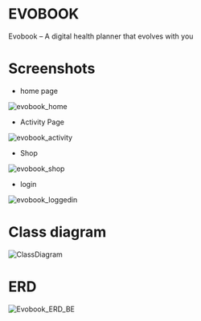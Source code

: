 # EVOBOOK
 Evobook – A digital health planner that evolves with you

# Screenshots
 - home page


![evobook_home](https://user-images.githubusercontent.com/70302984/134266728-cb1d245c-1f24-4093-8857-cc759dfd3c37.png)

 - Activity Page


![evobook_activity](https://user-images.githubusercontent.com/70302984/134266982-1dc055a9-352f-4420-b156-15d5088e17dd.png)

 - Shop


![evobook_shop](https://user-images.githubusercontent.com/70302984/134267003-1e98f7e1-da84-45cb-b39b-ea85a9940c17.png)

 - login


![evobook_loggedin](https://user-images.githubusercontent.com/70302984/134266757-e72d8217-f789-4f62-9d21-54f09105936b.png)


# Class diagram
![ClassDiagram](https://user-images.githubusercontent.com/70302984/134267261-2a155dde-8ee8-4014-bdf6-6dc9fab715b6.jpg)


# ERD 
![Evobook_ERD_BE](https://user-images.githubusercontent.com/70302984/134267296-79b36867-7db8-45e9-aad7-887b141f00f6.jpg)

